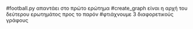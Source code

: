 #football.py απαντάει στο πρώτο ερώτημα
#create_graph είναι η αρχή του δεύτερου ερωτημάτος προς το παρόν
#φτιάχνουμε 3 διαφορετικούς γράφους
